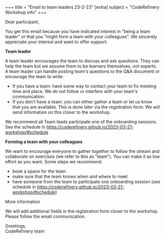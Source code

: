 +++
title = "Email to team leaders 23-2-23"
[extra]
subject = "CodeRefinery Workshop info"
+++

Dear participant,

You get this email because you have indicated interest in "being a team leader" or that you "might form a team with your colleagues". We sincerely appreciate your interest and want to offer support.

**Team leader**

A team leader encourages the team to discuss and ask questions. They can help the team but we assume them to be learners themselves, not experts. A team leader can handle posting team's questions to the Q&A document or encourage the team to write.

- If you have a team: have some way to contact your team to fix meeting time and place. We do not follow or interfere with your team's communication.
- If you don't have a team: you can either gather a team or let us know that you are available. This is done later via the registration form. We will send information on this closer to the workshop.

We recommend all Team leads participate one of the onboarding sessions. See the schedule in https://coderefinery.github.io/2023-03-21-workshop/#schedule

**Forming a team with your colleagues**

We want to encourage everyone to gather together to follow the stream and collaborate on exercises (we refer to this as "team"). You can make it as low effort as you want. Some steps we recommend:
- book a space for the team
- make sure that the team knows when and where to meet
- have someone from the team to participate one onboarding session (see schedule in https://coderefinery.github.io/2023-03-21-workshop/#schedule)

More information

We will add additional fields in the registration form closer to the workshop. Please follow the email communication.

Greetings,  
CodeRefinery team